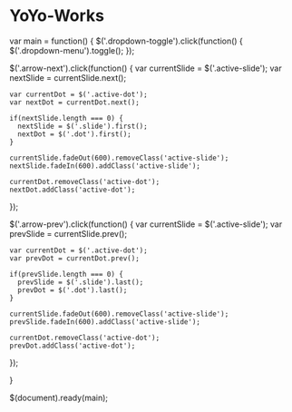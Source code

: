 # YoYo-Works
var main = function() {
  $('.dropdown-toggle').click(function() {
    $('.dropdown-menu').toggle();
  });

  
  $('.arrow-next').click(function() {
    var currentSlide = $('.active-slide');
    var nextSlide = currentSlide.next();

    var currentDot = $('.active-dot');
    var nextDot = currentDot.next();

    if(nextSlide.length === 0) {
      nextSlide = $('.slide').first();
      nextDot = $('.dot').first();
    }
    
    currentSlide.fadeOut(600).removeClass('active-slide');
    nextSlide.fadeIn(600).addClass('active-slide');

    currentDot.removeClass('active-dot');
    nextDot.addClass('active-dot');
  });


  $('.arrow-prev').click(function() {
    var currentSlide = $('.active-slide');
    var prevSlide = currentSlide.prev();

    var currentDot = $('.active-dot');
    var prevDot = currentDot.prev();

    if(prevSlide.length === 0) {
      prevSlide = $('.slide').last();
      prevDot = $('.dot').last();
    }
    
    currentSlide.fadeOut(600).removeClass('active-slide');
    prevSlide.fadeIn(600).addClass('active-slide');

    currentDot.removeClass('active-dot');
    prevDot.addClass('active-dot');
  });

}

$(document).ready(main);
